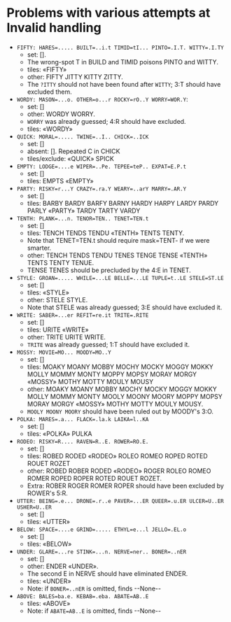 # Problems with various attempts at Invalid handling

* `FIFTY: HARES=..... BUILT=..i.t TIMID=tI... PINTO=.I.T. WITTY=.I.TY`
  * set: [].
  * The wrong-spot T in BUILD and TIMID poisons PINTO and WITTY.
  * tiles: «FIFTY»
  * other: FIFTY JITTY KITTY ZITTY.
  * The `?ITTY` should not have been found after `WITTY`; 3:T should have excluded them.
* `WORDY: MASON=...o. OTHER=o...r ROCKY=rO..Y WORRY=WOR.Y`:
  * set: []
  * other: WORDY WORRY.
  * `WORRY` was already guessed; 4:R should have excluded.
  * tiles: «WORDY»
* `QUICK: MORAL=..... TWINE=..I.. CHICK=..ICK`
  * set: []
  * absent: []. Repeated C in CHICK
  * tiles/exclude: «QUICK» SPICK
* `EMPTY: LODGE=....e WIPER=..Pe. TEPEE=teP.. EXPAT=E.P.t`
  * set: []
  * tiles: EMPTS «EMPTY»
* `PARTY: RISKY=r...Y CRAZY=.ra.Y WEARY=..arY MARRY=.AR.Y`
  * set: []
  * tiles: BARBY BARDY BARFY BARNY HARDY HARPY LARDY PARDY PARLY «PARTY» TARDY TARTY VARDY
* `TENTH: PLANK=...n. TENOR=TEN.. TENET=TEN.t`
  * set: []
  * tiles: TENCH TENDS TENDU «TENTH» TENTS TENTY.
  * Note that TENET=TEN.t should require mask=TENT- if we were smarter.
  * other: TENCH TENDS TENDU TENES TENGE TENSE «TENTH» TENTS TENTY TENUE.
  * TENSE TENES should be precluded by the 4:E in TENET.
* `STYLE: GROAN=..... WHILE=...LE BELLE=...LE TUPLE=t..LE STELE=ST.LE`
  * set: []
  * tiles: «STYLE»
  * other: STELE STYLE.
  * Note that STELE was already guessed; 3:E should have excluded it.
* `WRITE: SABER=...er REFIT=re.it TRITE=.RITE`
  * set: []
  * tiles: URITE «WRITE»
  * other: TRITE URITE WRITE.
  * `TRITE` was already guessed; 1:T should have excluded it.
* `MOSSY: MOVIE=MO... MOODY=MO..Y`
  * set: []
  * tiles: MOAKY MOANY MOBBY MOCHY MOCKY MOGGY MOKKY MOLLY MOMMY MONTY MOPPY MOPSY MORAY MORGY «MOSSY» MOTHY MOTTY MOULY MOUSY
  * other: MOAKY MOANY MOBBY MOCHY MOCKY MOGGY MOKKY MOLLY MOMMY MONTY MOOLY MOONY MOORY MOPPY MOPSY MORAY MORGY «MOSSY» MOTHY MOTTY MOULY MOUSY.
  * `MOOLY MOONY MOORY` should have been ruled out by MOODY's 3:O.
* `POLKA: MARES=.a... FLACK=.la.k LAIKA=l..KA`
  * set: []
  * tiles: «POLKA» PULKA
* `RODEO: RISKY=R.... RAVEN=R..E. ROWER=RO.E.`
  * set: []
  * tiles: ROBED RODED «RODEO» ROLEO ROMEO ROPED ROTED ROUET ROZET
  * other: ROBED ROBER RODED «RODEO» ROGER ROLEO ROMEO ROMER ROPED ROPER ROTED ROUET ROZET.
  * Extra: ROBER ROGER ROMER ROPER should have been excluded by ROWER's 5:R.
* `UTTER: BEING=.e... DRONE=.r..e PAVER=...ER QUEER=.u.ER ULCER=U..ER USHER=U..ER`
  * set: []
  * tiles: «UTTER»
* `BELOW: SPACE=....e GRIND=..... ETHYL=e...l JELLO=.EL.o`
  * set: []
  * tiles: «BELOW»
* `UNDER: GLARE=...re STINK=...n. NERVE=ner.. BONER=..nER`
  * set: []
  * other: ENDER «UNDER».
  * The second E in NERVE should have eliminated ENDER.
  * tiles: «UNDER»
  * Note: if `BONER=..nER` is omitted, finds --None--
* `ABOVE: BALES=ba.e. KEBAB=.eba. ABATE=AB..E`
  * tiles: «ABOVE»
  * Note: if `ABATE=AB..E` is omitted, finds --None--

